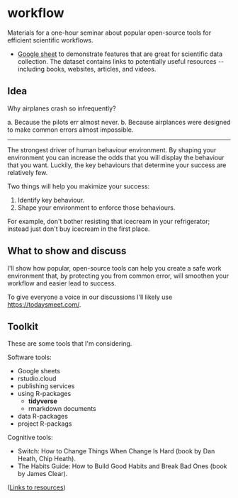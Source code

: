 # workflow

Materials for a one-hour seminar about popular open-source tools for efficient scientific workflows.

* [Google sheet](https://docs.google.com/spreadsheets/d/1GtAW9t6A6zcEpIQvCaylcFpQkbjNgWjz7XYotHL9gbs/edit?usp=sharing) to demonstrate features that are great for scientific data collection. The dataset contains links to potentially useful resources -- including books, websites, articles, and videos.

## Idea

Why airplanes crash so infrequently?

a. Because the pilots err almost never.
b. Because airplances were designed to make common errors almost impossible.

---

The strongest driver of human behaviour environment. By shaping your environment you can increase the odds that you will display the behaviour that you want. Luckily, the key behaviours that determine your success are relatively few. 

Two things will help you makimize your success:

1. Identify key behaviour. 
2. Shape your environment to enforce those behaviours. 

For example, don't bother resisting that icecream in your refrigerator; instead just don't buy icecream in the first place.
    
## What to show and discuss

I'll show how popular, open-source tools can help you create a safe work environment that, by protecting you from common error, will smoothen your workflow and easier lead to success.

To give everyone a voice in our discussions I'll likely use https://todaysmeet.com/.

## Toolkit

These are some tools that I'm considering.

Software tools:

* Google sheets
* rstudio.cloud
* publishing services
* using R-packages
  * __tidyverse__
  * rmarkdown documents
* data R-packages
* project R-packags

Cognitive tools:

* Switch: How to Change Things When Change Is Hard (book by Dan Heath, Chip Heath).
* The Habits Guide: How to Build Good Habits and Break Bad Ones (book by James Clear).

([Links to resources](https://docs.google.com/spreadsheets/d/1GtAW9t6A6zcEpIQvCaylcFpQkbjNgWjz7XYotHL9gbs/edit?usp=sharing))


